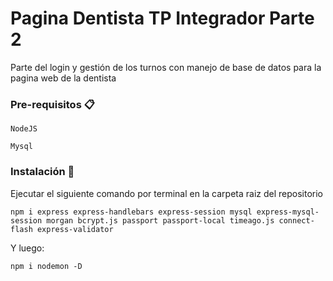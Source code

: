 # Pagina Dentista TP Integrador Parte 2

Parte del login y gestión de los turnos con manejo de base de datos para la pagina web de la dentista

### Pre-requisitos 📋

```
NodeJS
```

```
Mysql
```

### Instalación 🔧

Ejecutar el siguiente comando por terminal en la carpeta raiz del repositorio

```
npm i express express-handlebars express-session mysql express-mysql-session morgan bcrypt.js passport passport-local timeago.js connect-flash express-validator

```

Y luego:

```
npm i nodemon -D
```
